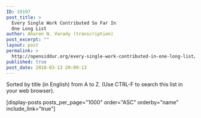 ```yaml
---
ID: 19197
post_title: >
  Every Single Work Contributed So Far In
  One Long List
author: Aharon N. Varady (transcription)
post_excerpt: ""
layout: post
permalink: >
  http://opensiddur.org/every-single-work-contributed-in-one-long-list/every-single-work-contributed-so-far-in-one-long-list/
published: true
post_date: 2018-03-13 20:09:13
---
```

Sorted by title (in English) from A to Z. (Use CTRL-F to search this list in your web browser).

[display-posts posts_per_page="1000" order="ASC" orderby="name" include_link="true"]